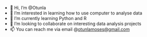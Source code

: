 - 👋 Hi, I’m @Otunla
- 👀 I’m interested in learning how to use computer to analyse data
- 🌱 I’m currently learning Python and R
- 💞️ I’m looking to collaborate on interesting data analysis projects
- 📫 You can reach me via email @otunlamoses@gmail.com

<!---
Otunla/Otunla is a ✨ special ✨ repository because its `README.md` (this file) appears on your GitHub profile.
You can click the Preview link to take a look at your changes.
--->
